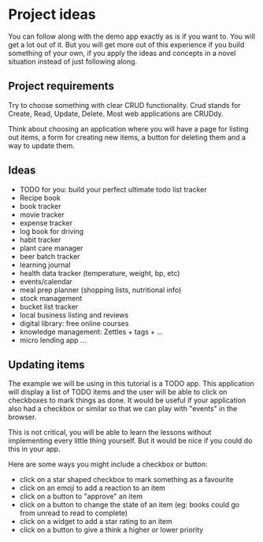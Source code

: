 # Project ideas 

You can follow along with the demo app exactly as is if you want to. You will get a lot out of it. But you will get more out of this experience if you build something of your own, if you apply the ideas and concepts in a novel situation instead of just following along.

## Project requirements 

Try to choose something with clear CRUD functionality. Crud stands for Create, Read, Update, Delete.  Most web applications are CRUDdy.

Think about choosing an application where you will have a page for listing out items, a form for creating new items, a button for deleting them and a way to update them. 

## Ideas

- TODO for you: build your perfect ultimate todo list tracker
- Recipe book
- book tracker
- movie tracker
- expense tracker
- log book for driving
- habit tracker
- plant care manager 
- beer batch tracker 
- learning journal
- health data tracker (temperature, weight, bp, etc)
- events/calendar
- meal prep planner (shopping lists, nutritional info)
- stock management
- bucket list tracker 
- local business listing and reviews
- digital library: free online courses 
- knowledge management: Zettles + tags + ...
- micro lending app ...

## Updating items 

The example we will be using in this tutorial is a TODO app. This application will display a list of TODO items and the user will be able to click on checkboxes to mark things as done. It would be useful if your application also had a checkbox or similar so that we can play with "events" in the browser. 

This is not critical, you will be able to learn the lessons without implementing every little thing yourself. But it would be nice if you could do this in your app.

Here are some ways you might include a checkbox or button:

- click on a star shaped checkbox to mark something as a favourite
- click on an emoji to add a reaction to an item 
- click on a button to "approve" an item
- click on a button to change the state of an item (eg: books could go from unread to read to complete)
- click on a widget to add a star rating to an item
- click on a button to give a think a higher or lower priority 



